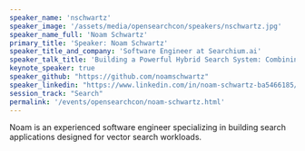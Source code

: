 ```yaml
---
speaker_name: 'nschwartz'
speaker_image: '/assets/media/opensearchcon/speakers/nschwartz.jpg'
speaker_name_full: 'Noam Schwartz'
primary_title: 'Speaker: Noam Schwartz'
speaker_title_and_company: 'Software Engineer at Searchium.ai'
speaker_talk_title: 'Building a Powerful Hybrid Search System: Combining Text and Vector Search for Enhanced OpenSearch Performance'
keynote_speaker: true
speaker_github: "https://github.com/noamschwartz"
speaker_linkedin: "https://www.linkedin.com/in/noam-schwartz-ba5466185/"
session_track: "Search"
permalink: '/events/opensearchcon/noam-schwartz.html'
---
```


Noam is an experienced software engineer specializing in building search applications designed for vector search workloads.

